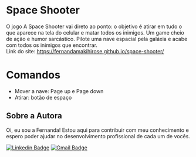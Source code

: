 # Space Shooter
O jogo A Space Shooter vai direto ao ponto: o objetivo é atirar em tudo o que aparece na tela do celular e matar todos os inimigos. Um game cheio de ação e humor sarcástico. Pilote uma nave espacial pela galáxia e acabe com todos os inimigos que encontrar. <br>
Link do site: https://fernandamakihirose.github.io/space-shooter/ 

# Comandos
- Mover a nave: Page up e Page down
- Atirar: botão de espaço

## Sobre a Autora
Oi, eu sou a Fernanda! Estou aqui para contribuir com meu conhecimento e espero poder ajudar no desenvolvimento profissional de cada um de vocês.

[![Linkedin Badge](https://img.shields.io/badge/-Fernanda_Maki_Hirose-blue?style=flat-square&logo=Linkedin&logoColor=white&link=https://www.linkedin.com/in/fernanda-maki-hirose-801117208/)](https://www.linkedin.com/in/fernanda-maki-hirose-801117208/)  [![Gmail Badge](https://img.shields.io/badge/-femahi2020@gmail.com-c14438?style=flat-square&logo=Gmail&logoColor=white&link=mailto:femahi2020@gmail.com)](mailto:femahi2020@gmail.com)
